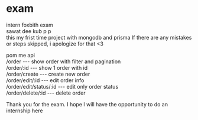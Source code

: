 # exam
intern foxbith exam  
sawat dee kub p p  
this my frist time project with mongodb and prisma
If there are any mistakes or steps skipped, 
i apologize for that <3

pom me api  
/order             --- show order with filter and pagination  
/order/:id         --- show 1 order with id  
/order/create      --- create new order  
/order/edit/:id    --- edit order info  
/order/edit/status/:id --- edit only order status  
/order/delete/:id  --- delete order  

Thank you for the exam. I hope I will have the opportunity to do an internship here

